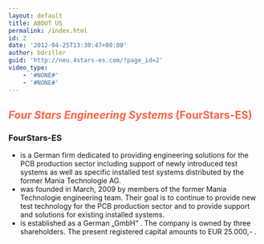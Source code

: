 ```yaml
---
layout: default
title: ABOUT US 
permalink: /index.html
id: 2
date: '2012-04-25T13:30:47+00:00'
author: bdriller
guid: 'http://neu.4stars-es.com/?page_id=2'
video_type:
    - '#NONE#'
    - '#NONE#'
---
```


## <span style="color: #ff6347;">***Four Stars Engineering Systems*** (FourStars-ES)</span>

### **FourStars-ES**

- is a German firm dedicated to providing engineering solutions for the PCB production sector including support of newly introduced test systems as well as specific installed test systems distributed by the former Mania Technologie AG.
- was founded in March, 2009 by members of the former Mania Technologie engineering team. Their goal is to continue to provide new test technology for the PCB production sector and to provide support and solutions for existing installed systems.
- is established as a German „GmbH“ . The company is owned by three shareholders. The present registered capital amounts to EUR 25.000,- .
